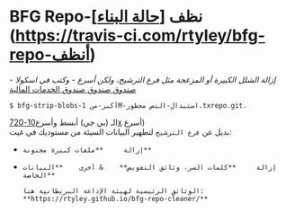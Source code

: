 BFG Repo-نظف [[حالة البناء](https://travis-ci.com/rtyley/bfg-repo-cleaner.svg?branch=master)] (https://travis-ci.com/rtyley/bfg-repo-أنظف)
================

_إزالة الشلل الكبيرة أو المزعجة مثل فرع الترشيح، ولكن أسرع - وكتب في اسكولا_           -           [صندوق صندوق صندوق الخدمات المالية](https://j.mp/fund-bfg)

```
$ bfg-strip-blobs-أكبر-من 1M-استبدال-النص محظور.txrepo.git.
```

الـ (بي جي) أبسط وأسرع[10-720x](https://docs.google.com/spreadsheet/ccc?key=0AsR1d5Zpes8HdER3VGU1a3dOcmVHMmtzT2dsS2xNenc)             أسرع)            
           بديل عن             `فرع الترشيح`            لتطهير البيانات السيئة من مستوديك في غيت:          

*     إزالة     **ملفات كبيرة مجنونة**
*     إزالة     **كلمات السر، وثائق التفويض**    & أخرى    **البيانات الخاصة**

      الوثائق الرئيسية لهيئة الإذاعة البريطانية هنا:        **https://rtyley.github.io/bfg-repo-cleaner/**
